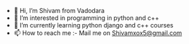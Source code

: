 - 👋 Hi, I’m Shivam from Vadodara 
- 👀 I’m interested in programming in python and c++
- 🌱 I’m currently learning python django and c++ courses
- 📫 How to reach me :- Mail me on Shivamxox5@gmail.com
